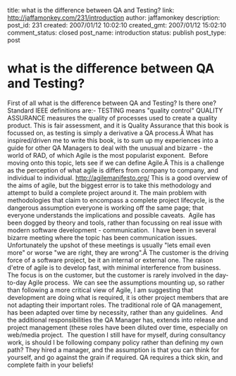 title: what is the difference between QA and Testing?
link: http://jaffamonkey.com/231/introduction
author: jaffamonkey
description: 
post_id: 231
created: 2007/01/12 10:02:10
created_gmt: 2007/01/12 15:02:10
comment_status: closed
post_name: introduction
status: publish
post_type: post

# what is the difference between QA and Testing?

First of all what is the difference between QA and Testing? Is there one? Standard IEEE definitions are:- TESTING means "quality control" QUALITY ASSURANCE measures the quality of processes used to create a quality product. This is fair assessment, and it is Quality Assurance that this book is focussed on, as testing is simply a derivative a QA process.Â What has inspired/driven me to write this book, is to sum up my experiences into a guide for other QA Managers to deal with the unusual and bizarre - the world of RAD, of which Agile is the most popularist exponent.  Before moving onto this topic, lets see if we can define Agile.Â This is a challenge as the perception of what agile is differs from company to company, and individual to individual. <http://agilemanifesto.org/> This is a good overview of the aims of agile, but the biggest error is to take this methodology and attempt to build a complete project around it. The main problem with methodologies that claim to encompass a complete project lifecycle, is the dangerous assumption everyone is working off the same page; that everyone understands the implications and possible caveats.  Agile has been dogged by theory and tools, rather than focussing on real issue with modern software development - communication.  I have been in several bizarre meeting where the topic has been communication issues.  Unfortunately the upshot of these meetings is usually "lets email even more" or worse "we are right, they are wrong".Â The customer is the driving force of a software project, be it an internal or external one. The raison d'etre of agile is to develop fast, with minimal interference from business.  The focus is on the customer, but the customer is rarely involved in the day-to-day Agile process.  We can see the assumptions mounting up, so rather than following a more critical view of Agile, I am suggesting that development are doing what is required, it is other project members that are not adapting their important roles. The traditional role of QA management, has been adapted over time by necessity, rather than any guidelines.  And the additional responsibilities the QA Manager has, extends into release and project management (these roles have been diluted over time, especially on web/media project.  The question I still have for myself, during consultancy work, is should I be following company policy rather than defining my own path? They hired a manager, and the assumption is that you can think for yourself, and go against the grain if required. QA requires a thick skin, and complete faith in your beliefs!